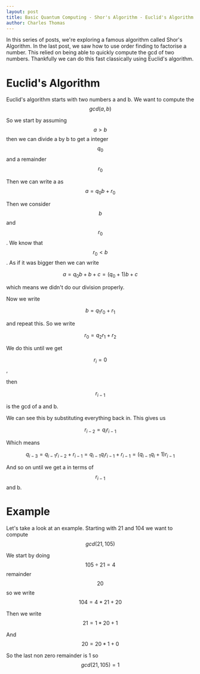 ```yaml
---
layout: post
title: Basic Quantum Computing - Shor's Algorithm - Euclid's Algorithm
author: Charles Thomas
---
```


In this series of posts, we're exploring a famous algorithm called Shor's Algorithm. In the last post, we saw how to use order finding to factorise a number. This relied on being able to quickly compute the gcd of two numbers. Thankfully we can do this fast classically using Euclid's algorithm.

# Euclid's Algorithm
Euclid's algorithm starts with two numbers a and b. We want to compute the $$gcd(a,b)$$

So we start by assuming $$a > b$$ then we can divide a by b to get a integer $$q_0$$ and a remainder $$r_0$$

Then we can write a as $$a = q_0 b + r_0$$

Then we consider $$b$$ and $$r_0$$. We know that $$r_0 < b$$. As if it was bigger then we can write 

$$a = q_0b + b + c = (q_0 + 1)b + c$$ 

which means we didn't do our division properly.

Now we write 

$$b = q_1 r_0 + r_1$$ 

and repeat this. So we write 

$$r_0 = q_2 r_1 + r_2$$

We do this until we get 

$$r_i = 0$$, 

then 

$$r_{i-1}$$ 

is the gcd of a and b.

We can see this by substituting everything back in. This gives us

$$r_{i-2} = q_i r_{i-1}$$

Which means

$$q_{i-3} = q_{i-1}r_{i-2} + r_{i-1} = q_{i-1} q_i r_{i-1}  + r_{i-1} = (q_{i-1} q_i  + 1) r_{i-1}$$

And so on until we get a in terms of $$r_{i-1}$$ and b.

# Example
Let's take a look at an example. Starting with 21 and 104 we want to compute $$gcd(21, 105)$$

We start by doing $$105 \div 21 = 4$$ remainder $$20$$ so we write $$104 = 4 * 21 + 20$$

Then we write $$21 = 1 * 20 + 1$$

And $$20 = 20 * 1 + 0$$

So the last non zero remainder is 1 so $$gcd(21, 105) = 1$$